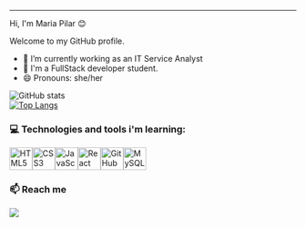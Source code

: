 ---
 Hi, I'm Maria Pilar 😊


Welcome to my GitHub profile. 
- 🔭 I’m currently working as an IT Service Analyst  
- 🌱 I'm a FullStack developer student.
- 😄 Pronouns: she/her

 
![GitHub stats](https://github-readme-stats.vercel.app/api?username=pilaraponte&show_icons=true&theme=merko)<br> 
[![Top Langs](https://github-readme-stats.vercel.app/api/top-langs/?username=pilaraponte&layout=compact&show_icons=true&theme=merko)](https://github.com/pilaraponte/github-readme-stats)
 

### 💻 Technologies and tools i'm learning:

<div style="display: flex; align-items: center;">
    <img src="https://cdn.jsdelivr.net/gh/devicons/devicon/icons/html5/html5-original.svg" width="40" height="40" alt="HTML5"/>
    <img src="https://cdn.jsdelivr.net/gh/devicons/devicon/icons/css3/css3-original.svg" width="40" height="40" alt="CSS3"/>
    <img src="https://cdn.jsdelivr.net/gh/devicons/devicon/icons/javascript/javascript-original.svg" width="40" height="40" alt="JavaScript"/>
    <img src="https://cdn.jsdelivr.net/gh/devicons/devicon/icons/react/react-original.svg" width="40" height="40" alt="React"/>
    <img src="https://cdn.jsdelivr.net/gh/devicons/devicon/icons/github/github-original.svg" width="40" height="40" alt="GitHub"/>
    <img src="https://cdn.jsdelivr.net/gh/devicons/devicon/icons/mysql/mysql-original.svg" width="40" height="40" alt="MySQL"/>
</div>

### 📫 Reach me

[<img src="https://img.shields.io/badge/linkedin-%230077B5.svg?&style=for-the-badge&logo=linkedin&logoColor=white" />](https://www.linkedin.com/in/maria-pilar-aponte-4271331aa/)


